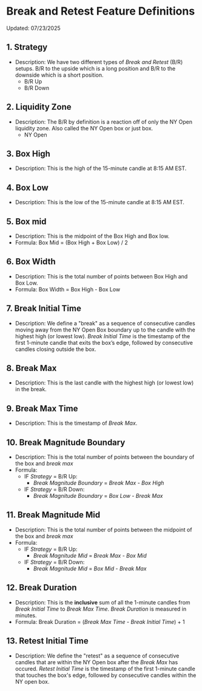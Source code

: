 # Break and Retest Feature Definitions 
Updated: 07/23/2025

## 1. Strategy
- Description: We have two different types of *Break and Retest* (B/R) setups. B/R to the upside which is a long position and B/R to the downside which is a short position.
    - B/R Up
    - B/R Down

## 2. Liquidity Zone
- Description: The B/R by definition is a reaction off of only the NY Open liquidity zone. Also called the NY Open box or just box.
    - NY Open

## 3. Box High
- Description: This is the high of the 15-minute candle at 8:15 AM EST.

## 4. Box Low
- Description: This is the low of the 15-minute candle at 8:15 AM EST.

## 5. Box mid
- Description: This is the midpoint of the Box High and Box low.
- Formula: Box Mid = (Box High + Box Low) / 2

## 6. Box Width
- Description: This is the total number of points between Box High and Box Low.
- Formula: Box Width = Box High - Box Low

## 7. Break Initial Time
- Description: We define a "break" as a sequence of consecutive candles moving away from the NY Open Box boundary up to the candle with the highest high (or lowest low). *Break Initial Time* is the timestamp of the first 1-minute candle that exits the box’s edge, followed by consecutive candles closing outside the box.

## 8. Break Max
- Description: This is the last candle with the highest high (or lowest low) in the break.

## 9. Break Max Time
- Description: This is the timestamp of *Break Max*.

## 10. Break Magnitude Boundary
- Description: This is the total number of points between the boundary of the box and *break max*
- Formula: 
    - IF *Strategy* = B/R Up: 
        - *Break Magnitude Boundary* = *Break Max* - *Box High*
    - IF *Strategy* = B/R Down: 
        - *Break Magnitude Boundary* = *Box Low* - *Break Max*

## 11. Break Magnitude Mid
- Description: This is the total number of points between the midpoint of the box and *break max*
- Formula: 
    - IF *Strategy* = B/R Up: 
        - *Break Magnitude Mid* = *Break Max* - *Box Mid*
    - IF *Strategy* = B/R Down: 
        - *Break Magnitude Mid* = *Box Mid* - *Break Max*

## 12. Break Duration
- Description: This is the **inclusive** sum of all the 1-minute candles from *Break Initial Time* to *Break Max Time*. *Break Duration* is measured in minutes.
- Formula: Break Duration = (*Break Max Time* - *Break Initial Time*) + 1

## 13. Retest Initial Time
- Description: We define the "retest" as a sequence of consecutive candles that are within the NY Open box after the *Break Max* has occured. *Retest Initial Time* is the timestamp of the first 1-minute candle that touches the box's edge, followed by consecutive candles within the NY open box.









